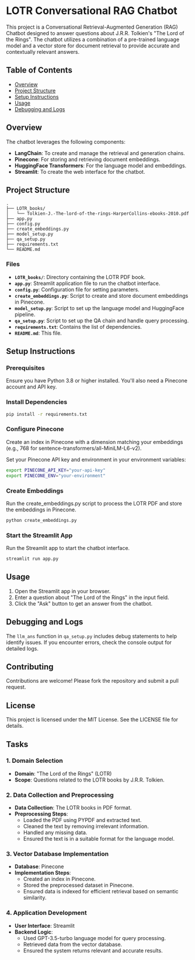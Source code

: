 
# LOTR Conversational RAG Chatbot

This project is a Conversational Retrieval-Augmented Generation (RAG) Chatbot designed to answer questions about J.R.R. Tolkien's "The Lord of the Rings". The chatbot utilizes a combination of a pre-trained language model and a vector store for document retrieval to provide accurate and contextually relevant answers.

## Table of Contents
- [Overview](#overview)
- [Project Structure](#project-structure)
- [Setup Instructions](#setup-instructions)
- [Usage](#usage)
- [Debugging and Logs](#debugging-and-logs)

## Overview

The chatbot leverages the following components:
- **LangChain**: To create and manage the retrieval and generation chains.
- **Pinecone**: For storing and retrieving document embeddings.
- **HuggingFace Transformers**: For the language model and embeddings.
- **Streamlit**: To create the web interface for the chatbot.

## Project Structure

```
.
├── LOTR_books/
│   └── Tolkien-J.-The-lord-of-the-rings-HarperCollins-ebooks-2010.pdf
├── app.py
├── config.py
├── create_embeddings.py
├── model_setup.py
├── qa_setup.py
├── requirements.txt
└── README.md
```

### Files
- **`LOTR_books/`**: Directory containing the LOTR PDF book.
- **`app.py`**: Streamlit application file to run the chatbot interface.
- **`config.py`**: Configuration file for setting parameters.
- **`create_embeddings.py`**: Script to create and store document embeddings in Pinecone.
- **`model_setup.py`**: Script to set up the language model and HuggingFace pipeline.
- **`qa_setup.py`**: Script to set up the QA chain and handle query processing.
- **`requirements.txt`**: Contains the list of dependencies.
- **`README.md`**: This file.

## Setup Instructions

### Prerequisites
Ensure you have Python 3.8 or higher installed. You'll also need a Pinecone account and API key.

### Install Dependencies

```sh
pip install -r requirements.txt
```

### Configure Pinecone
Create an index in Pinecone with a dimension matching your embeddings (e.g., 768 for sentence-transformers/all-MiniLM-L6-v2).

Set your Pinecone API key and environment in your environment variables:

```sh
export PINECONE_API_KEY="your-api-key"
export PINECONE_ENV="your-environment"
```

### Create Embeddings
Run the create_embeddings.py script to process the LOTR PDF and store the embeddings in Pinecone.

```sh
python create_embeddings.py
```

### Start the Streamlit App
Run the Streamlit app to start the chatbot interface.

```sh
streamlit run app.py
```

## Usage
1. Open the Streamlit app in your browser.
2. Enter a question about "The Lord of the Rings" in the input field.
3. Click the "Ask" button to get an answer from the chatbot.

## Debugging and Logs
The `llm_ans` function in `qa_setup.py` includes debug statements to help identify issues. If you encounter errors, check the console output for detailed logs.

## Contributing
Contributions are welcome! Please fork the repository and submit a pull request.

## License
This project is licensed under the MIT License. See the LICENSE file for details.

## Tasks

### 1. Domain Selection
- **Domain**: "The Lord of the Rings" (LOTR)
- **Scope**: Questions related to the LOTR books by J.R.R. Tolkien.

### 2. Data Collection and Preprocessing
- **Data Collection**: The LOTR books in PDF format.
- **Preprocessing Steps**:
  - Loaded the PDF using PYPDF and extracted text.
  - Cleaned the text by removing irrelevant information.
  - Handled any missing data.
  - Ensured the text is in a suitable format for the language model.

### 3. Vector Database Implementation
- **Database**: Pinecone
- **Implementation Steps**:
  - Created an index in Pinecone.
  - Stored the preprocessed dataset in Pinecone.
  - Ensured data is indexed for efficient retrieval based on semantic similarity.

### 4. Application Development
- **User Interface**: Streamlit
- **Backend Logic**:
  - Used GPT-3.5-turbo language model for query processing.
  - Retrieved data from the vector database.
  - Ensured the system returns relevant and accurate results.

